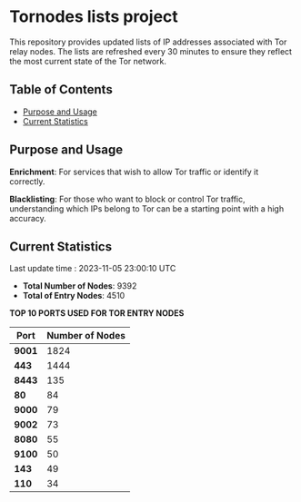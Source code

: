 # Tornodes lists project

This repository provides updated lists of IP addresses associated with Tor relay nodes. The lists are refreshed every 30 minutes to ensure they reflect the most current state of the Tor network.

## Table of Contents

- [Purpose and Usage](#purpose-and-usage)
- [Current Statistics](#current-statistics)


## Purpose and Usage

**Enrichment**: For services that wish to allow Tor traffic or identify it correctly.

**Blacklisting**: For those who want to block or control Tor traffic, understanding which IPs belong to Tor can be a starting point with a high accuracy.

## Current Statistics

Last update time : 2023-11-05 23:00:10 UTC

- **Total Number of Nodes**: 9392
- **Total of Entry Nodes**: 4510

**TOP 10 PORTS USED FOR TOR ENTRY NODES**

| **Port** | **Number of Nodes** |
|------|-----------------|
| **9001**   | 1824  |
| **443**   | 1444  |
| **8443**   | 135  |
| **80**   | 84  |
| **9000**   | 79  |
| **9002**   | 73  |
| **8080**   | 55  |
| **9100**   | 50  |
| **143**   | 49  |
| **110**   | 34  |

